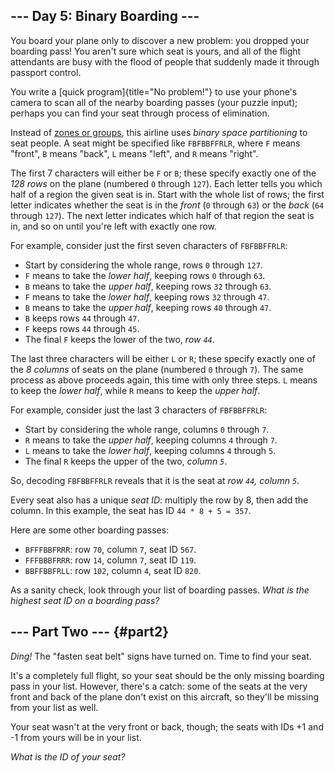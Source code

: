 \-\-- Day 5: Binary Boarding \-\--
----------------------------------

You board your plane only to discover a new problem: you dropped your
boarding pass! You aren\'t sure which seat is yours, and all of the
flight attendants are busy with the flood of people that suddenly made
it through passport control.

You write a [quick program]{title="No problem!"} to use your phone\'s
camera to scan all of the nearby boarding passes (your puzzle input);
perhaps you can find your seat through process of elimination.

Instead of [zones or
groups](https://www.youtube.com/watch?v=oAHbLRjF0vo), this airline uses
*binary space partitioning* to seat people. A seat might be specified
like `FBFBBFFRLR`, where `F` means \"front\", `B` means \"back\", `L`
means \"left\", and `R` means \"right\".

The first 7 characters will either be `F` or `B`; these specify exactly
one of the *128 rows* on the plane (numbered `0` through `127`). Each
letter tells you which half of a region the given seat is in. Start with
the whole list of rows; the first letter indicates whether the seat is
in the *front* (`0` through `63`) or the *back* (`64` through `127`).
The next letter indicates which half of that region the seat is in, and
so on until you\'re left with exactly one row.

For example, consider just the first seven characters of `FBFBBFFRLR`:

-   Start by considering the whole range, rows `0` through `127`.
-   `F` means to take the *lower half*, keeping rows `0` through `63`.
-   `B` means to take the *upper half*, keeping rows `32` through `63`.
-   `F` means to take the *lower half*, keeping rows `32` through `47`.
-   `B` means to take the *upper half*, keeping rows `40` through `47`.
-   `B` keeps rows `44` through `47`.
-   `F` keeps rows `44` through `45`.
-   The final `F` keeps the lower of the two, *row `44`*.

The last three characters will be either `L` or `R`; these specify
exactly one of the *8 columns* of seats on the plane (numbered `0`
through `7`). The same process as above proceeds again, this time with
only three steps. `L` means to keep the *lower half*, while `R` means to
keep the *upper half*.

For example, consider just the last 3 characters of `FBFBBFFRLR`:

-   Start by considering the whole range, columns `0` through `7`.
-   `R` means to take the *upper half*, keeping columns `4` through `7`.
-   `L` means to take the *lower half*, keeping columns `4` through `5`.
-   The final `R` keeps the upper of the two, *column `5`*.

So, decoding `FBFBBFFRLR` reveals that it is the seat at *row `44`,
column `5`*.

Every seat also has a unique *seat ID*: multiply the row by 8, then add
the column. In this example, the seat has ID `44 * 8 + 5 = 357`.

Here are some other boarding passes:

-   `BFFFBBFRRR`: row `70`, column `7`, seat ID `567`.
-   `FFFBBBFRRR`: row `14`, column `7`, seat ID `119`.
-   `BBFFBBFRLL`: row `102`, column `4`, seat ID `820`.

As a sanity check, look through your list of boarding passes. *What is
the highest seat ID on a boarding pass?*

\-\-- Part Two \-\-- {#part2}
--------------------

*Ding!* The \"fasten seat belt\" signs have turned on. Time to find your
seat.

It\'s a completely full flight, so your seat should be the only missing
boarding pass in your list. However, there\'s a catch: some of the seats
at the very front and back of the plane don\'t exist on this aircraft,
so they\'ll be missing from your list as well.

Your seat wasn\'t at the very front or back, though; the seats with IDs
+1 and -1 from yours will be in your list.

*What is the ID of your seat?*
